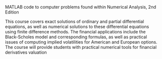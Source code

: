 MATLAB code to computer problems found within Numerical Analysis, 2nd Edition 

This course covers exact solutions of ordinary and partial differential equations, as well as numerical solutions to these differential equations using finite difference methods. The financial applications include the Black-Scholes model and corresponding formulas, as well as practical issues of computing implied volatilities for American and European options. The course will provide students with practical numerical tools for financial derivatives valuation
